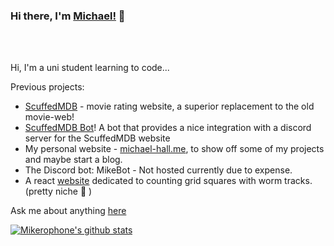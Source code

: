 ### Hi there, I'm [Michael!](https://michael-hall.me) 👋

<br />
<br />

Hi, I'm a uni student learning to code...

Previous projects:
-  [ScuffedMDB](https://github.com/mah51/scuffedmdb) - movie rating website, a superior replacement to the old movie-web! 
-  [ScuffedMDB Bot](https://github.com/mah51/scuffedmdb-bot)! A bot that provides a nice integration with a discord server for the ScuffedMDB website
-  My personal website - [michael-hall.me](https://github.com/mah51/michael-hall.me), to show off some of my projects and maybe start a blog.
- The Discord bot: MikeBot - Not hosted currently due to expense.
- A react [website](https://github.com/mah51/WormTracker) dedicated to counting grid squares with worm tracks. (pretty niche 🧐 )

Ask me about anything [here](https://github.com/mah51/mah51/issues)

[![Mikerophone's github stats](https://github-readme-stats.vercel.app/api?username=mah51&count_private=true&show_icons=true&title_color=fff&icon_color=79ff97&text_color=9f9f9f&bg_color=151515)](https://github.com/anuraghazra/github-readme-stats)


<br />


